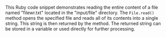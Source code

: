 This Ruby code snippet demonstrates reading the entire content of a file named "filewr.txt" located in the "input/file" directory. The `File.read()` method opens the specified file and reads all of its contents into a single string. This string is then returned by the method.  The returned string can be stored in a variable or used directly for further processing.




